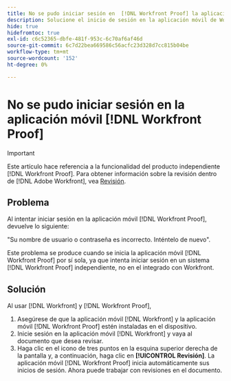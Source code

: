 ```yaml
---
title: No se pudo iniciar sesión en  [!DNL Workfront Proof] la aplicación móvil
description: Solucione el inicio de sesión en la aplicación móvil de Workfront Proof.
hide: true
hidefromtoc: true
exl-id: c6c52365-dbfe-481f-953c-6c70af6af46d
source-git-commit: 6c7d22bea669586c56acfc23d328d7cc815b04be
workflow-type: tm+mt
source-wordcount: '152'
ht-degree: 0%

---
```


# No se pudo iniciar sesión en la aplicación móvil [!DNL Workfront Proof]

>[!IMPORTANT]
>
>Este artículo hace referencia a la funcionalidad del producto independiente [!DNL Workfront Proof]. Para obtener información sobre la revisión dentro de [!DNL Adobe Workfront], vea [Revisión](../../../review-and-approve-work/proofing/proofing.md).

## Problema

Al intentar iniciar sesión en la aplicación móvil [!DNL Workfront Proof], devuelve lo siguiente:

&quot;Su nombre de usuario o contraseña es incorrecto. Inténtelo de nuevo&quot;.

Este problema se produce cuando se inicia la aplicación móvil [!DNL Workfront Proof] por sí sola, ya que intenta iniciar sesión en un sistema [!DNL Workfront Proof] independiente, no en el integrado con Workfront.

## Solución

Al usar [!DNL Workfront] y [!DNL Workfront Proof],

1. Asegúrese de que la aplicación móvil [!DNL Workfront] y la aplicación móvil [!DNL Workfront Proof] estén instaladas en el dispositivo.
1. Inicie sesión en la aplicación móvil [!DNL Workfront] y vaya al documento que desea revisar.
1. Haga clic en el icono de tres puntos en la esquina superior derecha de la pantalla y, a continuación, haga clic en **[!UICONTROL Revisión]**.
La aplicación móvil [!DNL Workfront Proof] inicia automáticamente sus inicios de sesión.
Ahora puede trabajar con revisiones en el documento.

